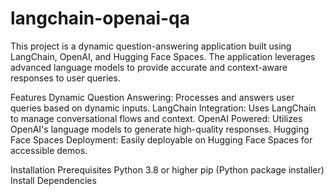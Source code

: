 # langchain-openai-qa

This project is a dynamic question-answering application built using LangChain, OpenAI, and Hugging Face Spaces. The application leverages advanced language models to provide accurate and context-aware responses to user queries.

Features
Dynamic Question Answering: Processes and answers user queries based on dynamic inputs.
LangChain Integration: Uses LangChain to manage conversational flows and context.
OpenAI Powered: Utilizes OpenAI's language models to generate high-quality responses.
Hugging Face Spaces Deployment: Easily deployable on Hugging Face Spaces for accessible demos.

Installation
Prerequisites
Python 3.8 or higher
pip (Python package installer)
Install Dependencies
